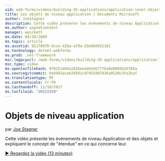 ```yaml
---
uid: web-forms/videos/building-35-applications/application-level-objects
title: Les objets de niveau application | Documents Microsoft
author: JoeStagner
description: Cette vidéo présente les événements de niveau Application et des objets et expliquent le concept de &quot;étendue&quot; en ce qui concerne leur.
ms.author: aspnetcontent
manager: wpickett
ms.date: 04/20/2009
ms.topic: article
ms.assetid: 921f8078-dcce-42ba-a79a-d3e0b0922161
ms.technology: dotnet-webforms
ms.prod: .net-framework
msc.legacyurl: /web-forms/videos/building-35-applications/application-level-objects
msc.type: video
ms.openlocfilehash: 970251469a2816ee4eb5eb7776a0e80893a5f89a
ms.sourcegitcommit: 9a9483aceb34591c97451997036a9120c3fe2baf
ms.translationtype: MT
ms.contentlocale: fr-FR
ms.lasthandoff: 11/10/2017
ms.locfileid: "26521558"
---
```

<a name="application-level-objects"></a>Objets de niveau application
====================
par [Joe Stagner](https://github.com/JoeStagner)

Cette vidéo présente les événements de niveau Application et des objets et expliquent le concept de &quot;étendue&quot; en ce qui concerne leur.

[&#9654; Regardez la vidéo (13 minutes)](https://channel9.msdn.com/Blogs/ASP-NET-Site-Videos/application-level-objects)
